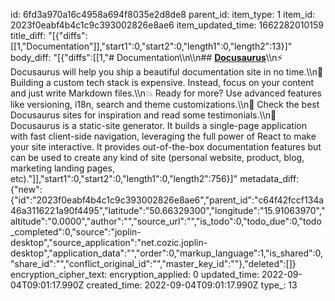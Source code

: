 id: 6fd3a970a16c4958a694f8035e2d8de8
parent_id: 
item_type: 1
item_id: 2023f0eabf4b4c1c9c393002826e8ae6
item_updated_time: 1662282010159
title_diff: "[{\"diffs\":[[1,\"Documentation\"]],\"start1\":0,\"start2\":0,\"length1\":0,\"length2\":13}]"
body_diff: "[{\"diffs\":[[1,\"# Documentation\\\n\\\n## [**Docusaurus**](https://docusaurus.io/)\\\n⚡️ Docusaurus will help you ship a beautiful documentation site in no time.\\\n💸 Building a custom tech stack is expensive. Instead, focus on your content and just write Markdown files.\\\n💥 Ready for more? Use advanced features like versioning, i18n, search and theme customizations.\\\n💅 Check the best Docusaurus sites for inspiration and read some testimonials.\\\n🧐 Docusaurus is a static-site generator. It builds a single-page application with fast client-side navigation, leveraging the full power of React to make your site interactive. It provides out-of-the-box documentation features but can be used to create any kind of site (personal website, product, blog, marketing landing pages, etc).\"]],\"start1\":0,\"start2\":0,\"length1\":0,\"length2\":756}]"
metadata_diff: {"new":{"id":"2023f0eabf4b4c1c9c393002826e8ae6","parent_id":"c64f42fccf134a46a3116221a90f4495","latitude":"50.66329300","longitude":"15.91063970","altitude":"0.0000","author":"","source_url":"","is_todo":0,"todo_due":0,"todo_completed":0,"source":"joplin-desktop","source_application":"net.cozic.joplin-desktop","application_data":"","order":0,"markup_language":1,"is_shared":0,"share_id":"","conflict_original_id":"","master_key_id":""},"deleted":[]}
encryption_cipher_text: 
encryption_applied: 0
updated_time: 2022-09-04T09:01:17.990Z
created_time: 2022-09-04T09:01:17.990Z
type_: 13
